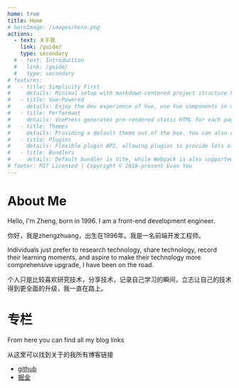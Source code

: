 ```yaml
---
home: true
title: Home
# heroImage: /images/hero.png
actions:
  - text: 关于我
    link: /guide/
    type: secondary
  # - text: Introduction
  #   link: /guide/
  #   type: secondary
# features:
#   - title: Simplicity First
#     details: Minimal setup with markdown-centered project structure helps you focus on writing.
#   - title: Vue-Powered
#     details: Enjoy the dev experience of Vue, use Vue components in markdown, and develop custom themes with Vue.
#   - title: Performant
#     details: VuePress generates pre-rendered static HTML for each page, and runs as an SPA once a page is loaded.
#   - title: Themes
#     details: Providing a default theme out of the box. You can also choose a community theme or create your own one.
#   - title: Plugins
#     details: Flexible plugin API, allowing plugins to provide lots of plug-and-play features for your site. 
#   - title: Bundlers
#     details: Default bundler is Vite, while Webpack is also supported. Choose the one you like!
# footer: MIT Licensed | Copyright © 2018-present Evan You
---
```

# About Me
Hello, I'm Zheng, born in 1996. I am a front-end development engineer.

你好，我是zhengzhuang，出生在1996年。我是一名前端开发工程师。

Individuals just prefer to research technology, share technology, record their learning moments, and aspire to make their technology more comprehensive upgrade, I have been on the road.

个人只是比较喜欢研究技术，分享技术，记录自己学习的瞬间，立志让自己的技术得到更全面的升级，我一直在路上。

# 专栏
From here you can find all my blog links

从这里可以找到关于的我所有博客链接

 - [github](https://github.com/zhengzhuang96)
 - [掘金](https://juejin.im/user/5a12900351882509e54348ac)
